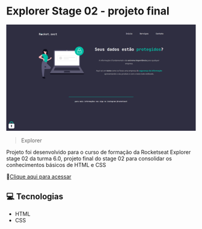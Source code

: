 # Explorer Stage 02 - projeto final

![preview](images/preview.png)

> Explorer

Projeto foi desenvolvido para o curso de formação da Rocketseat Explorer stage 02 da turma 6.0, projeto final do stage 02 para consolidar os conhecimentos básicos de HTML e CSS

🔗[Clique aqui para acessar](https://felipepleao.github.io/explorer-stage2-pjfinal/)

## 💻 Tecnologias

- HTML
- CSS

